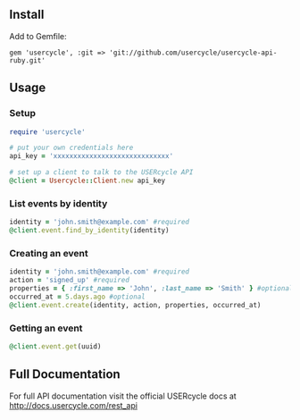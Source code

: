 ## Install

Add to Gemfile:

```
gem 'usercycle', :git => 'git://github.com/usercycle/usercycle-api-ruby.git'
```

## Usage

### Setup

``` ruby
require 'usercycle'

# put your own credentials here
api_key = 'xxxxxxxxxxxxxxxxxxxxxxxxxxxxx'

# set up a client to talk to the USERcycle API
@client = Usercycle::Client.new api_key
```

###  List events by identity

```ruby
identity = 'john.smith@example.com' #required
@client.event.find_by_identity(identity)
```

### Creating an event

```ruby
identity = 'john.smith@example.com' #required
action = 'signed_up' #required
properties = { :first_name => 'John', :last_name => 'Smith' } #optional
occurred_at = 5.days.ago #optional
@client.event.create(identity, action, properties, occurred_at)
```
### Getting an event

```ruby
@client.event.get(uuid)
```

## Full Documentation

For full API documentation visit the official USERcycle docs at http://docs.usercycle.com/rest_api

